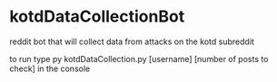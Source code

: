 # kotdDataCollectionBot
reddit bot that will collect data from attacks on the kotd subreddit

to run type py kotdDataCollection.py [username] [number of posts to check] in the console
